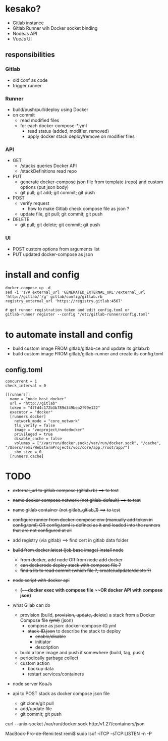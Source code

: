 # kesako?

* Gitlab instance
* Gitlab Runner wih Docker socket binding 
* NodeJs API
* VueJs UI


## responsibilities

### Gitlab
* old conf as code
* trigger runner 

### Runner
* build/push/pull/deploy using Docker
* on commit
  * read modified files
  * for each docker-compose-*.yml
    * read status (added, modifier, removed)
    * apply docker stack deploy/remove on modifier files

### API
* GET 
  * /stacks queries Docker API
  * /stackDefinitions read repo
* PUT 
  * generate docker-compose json file from template (repo) and custom options (put json body)
  * git pull; git add; git commit; git push
* POST 
  * verify request
    * how to make Gitlab check compose file as json ?
  * update file, git pull; git commit; git push
* DELETE
  * git pull; git delete; git commit; git push


### UI
* POST custom options from arguments list
* PUT updated docker-compose as json


# install and config

```
docker-compose up -d
sed -i 's/# external_url 'GENERATED_EXTERNAL_URL'/external_url 'http://gitlab/'/g' gitlab/config/gitlab.rb
registry_external_url 'https://registry.gitlab:4567'

# get runner registration token and edit config.toml or 
gitlab-runner register --config "/etc/gitlab-runner/config.toml"
```

# to automate install and config

* build custom image FROM gitlab/gitlab-ce and update its gitlab.rb  
* build custom image FROM gitlab/gitlab-runner and create its config.toml  


## config.toml
```
concurrent = 1
check_interval = 0

[[runners]]
  name = "node_host_docker"
  url = "http://gitlab"
  token = "47fd4c172b3b789d349bea2f99e122"
  executor = "docker"
  [runners.docker]
    network_mode = "core_network"
    tls_verify = false
    image = "vocproject/nodedocker"
    privileged = true
    disable_cache = false
    volumes = ["/var/run/docker.sock:/var/run/docker.sock", "/cache", "/Users/remi/WebstormProjects/voc/core/app:/root/app/"]
    shm_size = 0
  [runners.cache]
``` 


# TODO

* ~~external_url to gitlab compose (gitlab.rb) ==> to test~~
* ~~name docker compose network (not gitlab_default) ==> to test~~
* ~~name gitlab container (not gitlab_gitlab_1)		==> to test~~
* ~~configure runner from docker-compose env (manually add token in config.toml) OR config.toml is defined as it and loaded into the runners that are not configured at all~~

* add registry (via gitlab) ==> find cert in gitlab data folder
* ~~build from docker:latest (job base image) install node~~
  * ~~from docker, add node OR from node add docker~~
  * ~~can dockerode deploy stack with compose file ?~~
  * ~~find a lib to read commit (which file ?, create/udpdate/delete ?)~~
* ~~node script with docker api~~
  * __(~~docker exec with compose file ~~OR docker API with compose json)__

* what Gilab can do
  * provision (build, ~~provision, update, delete~~) a stack from a Docker Compose file ~~(yml)~~ (json)
     * compose as json: docker-compose-ID.yml
     * ~~stack-ID.json~~ to describe the stack to deploy
        * ~~enable/disable~~
        * initiator
        * description
  * build a lone image and push it somewhere (build, tag, push)
  * periodically garbage collect
  * custom action 
    * backup data
    * restart services/containers


* node server KoaJs 
* api to POST stack as docker compose json file
  * git clone/git pull
  * add/update file
  * git commit; git push



curl --unix-socket /var/run/docker.sock http:/v1.27/containers/json

MacBook-Pro-de-Remi:test remi$ sudo lsof -iTCP -sTCP:LISTEN -n -P